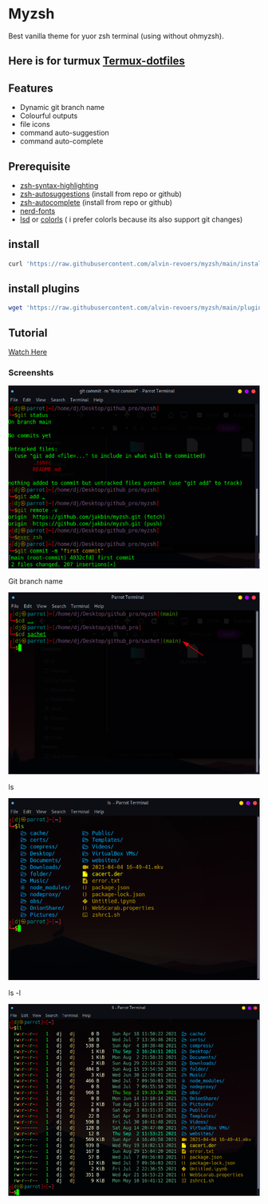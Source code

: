 # Myzsh

Best vanilla theme for yuor zsh terminal (using without ohmyzsh).

## Here is for turmux [Termux-dotfiles](https://github.com/jakbin/termux-dotfiles)

## Features

* Dynamic git branch name
* Colourful outputs
* file icons
* command auto-suggestion
* command auto-complete

## Prerequisite

* [zsh-syntax-highlighting](https://github.com/zsh-users/zsh-syntax-highlighting)
* [zsh-autosuggestions](https://github.com/zsh-users/zsh-autosuggestions) (install from repo or github)
* [zsh-autocomplete](https://github.com/marlonrichert/zsh-autocomplete) (install from repo or github)
* [nerd-fonts](https://github.com/ryanoasis/nerd-fonts)
* [lsd](https://github.com/Peltoche/lsd) or [colorls](https://github.com/athityakumar/colorls) ( i prefer colorls because its also support git changes)

## install

```sh
curl 'https://raw.githubusercontent.com/alvin-revoers/myzsh/main/install.sh' | sh
```

## install plugins

```sh
wget 'https://raw.githubusercontent.com/alvin-revoers/myzsh/main/plugin-install.sh' && bash plugin-install.sh
```

## Tutorial
[Watch Here](https://youtu.be/8q1NDEKkSf4)


### Screenshts

<p align="center"> <img alt="myzsh" src="screenshots/2021-06-21_13-58.png"> </p>

Git branch name

<p align="center"> <img alt="myzsh" src="screenshots/2021-06-21_14-02.png"> </p>

ls 

<p align="center"> <img alt="myzsh" src="screenshots/ls.png"> </p>

ls -l

<p align="center"> <img alt="myzsh" src="screenshots/ll.png"> </p>
